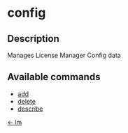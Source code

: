 # config

## Description

Manages License Manager Config data

## Available commands

- [add](./add.md)
- [delete](./delete.md)
- [describe](./describe.md)


[← lm](../index.md)